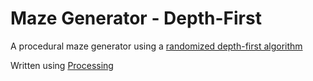# Maze Generator - Depth-First
A procedural maze generator using a [randomized depth-first algorithm](https://en.wikipedia.org/wiki/Maze_generation_algorithm#Depth-first_search)

Written using [Processing](https://processing.org/)
